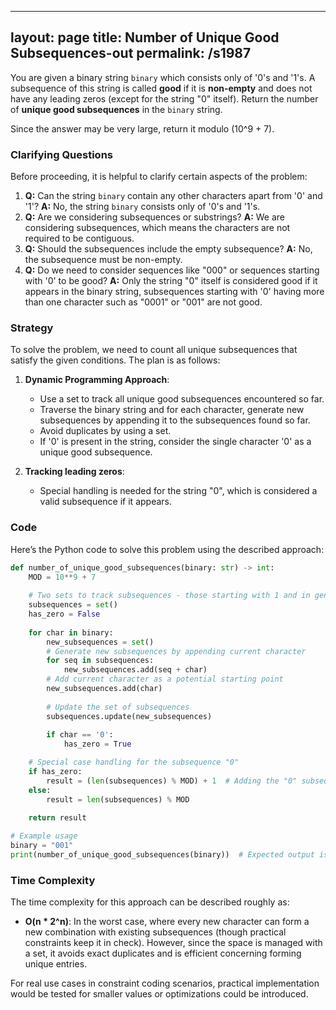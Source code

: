 
---
layout: page
title:  Number of Unique Good Subsequences-out
permalink: /s1987
---
You are given a binary string `binary` which consists only of '0's and '1's. A subsequence of this string is called **good** if it is **non-empty** and does not have any leading zeros (except for the string "0" itself). Return the number of **unique good subsequences** in the `binary` string.

Since the answer may be very large, return it modulo \(10^9 + 7\).

### Clarifying Questions
Before proceeding, it is helpful to clarify certain aspects of the problem:
1. **Q:** Can the string `binary` contain any other characters apart from '0' and '1'?
   **A:** No, the string `binary` consists only of '0's and '1's.
2. **Q:** Are we considering subsequences or substrings?
   **A:** We are considering subsequences, which means the characters are not required to be contiguous.
3. **Q:** Should the subsequences include the empty subsequence?
   **A:** No, the subsequence must be non-empty.
4. **Q:** Do we need to consider sequences like "000" or sequences starting with '0' to be good?
   **A:** Only the string "0" itself is considered good if it appears in the binary string, subsequences starting with '0' having more than one character such as "0001" or "001" are not good.

### Strategy
To solve the problem, we need to count all unique subsequences that satisfy the given conditions. The plan is as follows:

1. **Dynamic Programming Approach**:
   - Use a set to track all unique good subsequences encountered so far.
   - Traverse the binary string and for each character, generate new subsequences by appending it to the subsequences found so far.
   - Avoid duplicates by using a set.
   - If '0' is present in the string, consider the single character '0' as a unique good subsequence.

2. **Tracking leading zeros**:
   - Special handling is needed for the string "0", which is considered a valid subsequence if it appears.

### Code
Here’s the Python code to solve this problem using the described approach:

```python
def number_of_unique_good_subsequences(binary: str) -> int:
    MOD = 10**9 + 7
    
    # Two sets to track subsequences - those starting with 1 and in general
    subsequences = set()
    has_zero = False
    
    for char in binary:
        new_subsequences = set()
        # Generate new subsequences by appending current character
        for seq in subsequences:
            new_subsequences.add(seq + char)
        # Add current character as a potential starting point
        new_subsequences.add(char)
        
        # Update the set of subsequences
        subsequences.update(new_subsequences)
        
        if char == '0':
            has_zero = True

    # Special case handling for the subsequence "0"
    if has_zero:
        result = (len(subsequences) % MOD) + 1  # Adding the "0" subsequence
    else:
        result = len(subsequences) % MOD
    
    return result

# Example usage
binary = "001"
print(number_of_unique_good_subsequences(binary))  # Expected output is 2 (since "0" and "1")
```

### Time Complexity
The time complexity for this approach can be described roughly as:
- **O(n * 2^n)**: In the worst case, where every new character can form a new combination with existing subsequences (though practical constraints keep it in check).
However, since the space is managed with a set, it avoids exact duplicates and is efficient concerning forming unique entries.
  
For real use cases in constraint coding scenarios, practical implementation would be tested for smaller values or optimizations could be introduced.